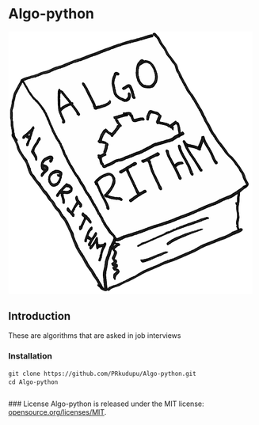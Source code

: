 # Algo-python
![alt text](gospel-of-algorithms.png)
## Introduction
These are algorithms that are asked in job interviews 
### Installation
<table>
      <tr>
            <code>git clone https://github.com/PRkudupu/Algo-python.git                                                                  </code>
      </tr>
      <br>
      <tr>
          <code>cd Algo-python</code> 
      </tr>
</table>
### License 
Algo-python is released under the MIT license:
 <a href="https://opensource.org/licenses/MIT">opensource.org/licenses/MIT</a>.



